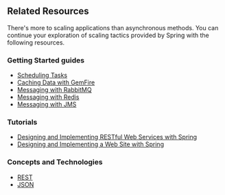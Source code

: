 ## Related Resources

There's more to scaling applications than asynchronous methods. You can continue your exploration of scaling tactics provided by Spring with the following resources.

### Getting Started guides

* [Scheduling Tasks][gs-scheduling-tasks]
* [Caching Data with GemFire][gs-caching-gemfire]
* [Messaging with RabbitMQ][gs-messaging-rabbitmq]
* [Messaging with Redis][gs-messaging-redis]
* [Messaging with JMS][gs-messaging-jms]

[gs-scheduling-tasks]: /guides/gs/scheduling-tasks/
[gs-caching-gemfire]: /guides/gs/caching-gemfire/
[gs-messaging-rabbitmq]: /guides/gs/messaging-rabbitmq/
[gs-messaging-redis]: /guides/gs/messaging-redis/
[gs-messaging-jms]: /guides/gs/messaging-jms/

### Tutorials

* [Designing and Implementing RESTful Web Services with Spring][tut-rest]
* [Designing and Implementing a Web Site with Spring][tut-web]

[tut-rest]: /guides/tutorials/rest
[tut-web]: /guides/tutorials/web

### Concepts and Technologies

* [REST][u-rest]
* [JSON][u-json]

[u-rest]: /understanding/REST
[u-json]: /understanding/JSON
